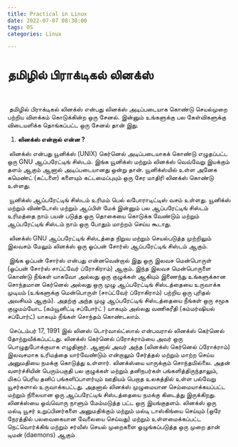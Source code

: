 ```yaml
---
title: Practical in Linux
date: 2022-07-07 08:30:00
tags: OS
categories: Linux

---
```




# தமிழில் பிராக்டிகல் லினக்ஸ் 

​		

​		தமிழில் பிராக்டிகல் லினக்ஸ் என்பது லினக்ஸ் அடிப்படையாக கொண்டு செயல்முறை பற்றிய விளக்கம் கொடுக்கின்ற ஒரு சேனல். இன்னும் உங்களுக்கு பல கேள்விகளுக்கு விடையளிக்க தொங்கப்பட்ட ஒரு சேனல் தான் இது.

1. **லினக்ஸ் என்றால் என்ன ?**

​			லினக்ஸ் என்பது யூனிக்ஸ் (UNIX) கெர்னெல் அடிப்படையாகக் கொண்டு எழுதப்பட்ட ஒரு GNU ஆப்பரேட்டிங் சிஸ்டம். இங்க யூனிக்ஸ் மற்றும் லினக்ஸ் வெவ்வேறு இயக்கும் தளம் ஆகும் ஆனால் அடிப்படையானது ஒன்று தான். யூனிக்ஸ்யில் உள்ள அனேக கமெண்ட் (கட்டளை) களையும் கட்டமைப்புயும் ஒரு சேர மாதிரி லினக்ஸ் கொண்டு உள்ளது. 

​			யூனிக்ஸ் ஆப்பரேட்டிங் சிஸ்டம் உரிமம் பெல் லபோராடிட்டிஸ் வசம் உள்ளது. யூனிக்ஸ் மற்றும் விண்டோஸ் மற்றும் ஆப்பிள் மேக் இன்னும் பல ஆப்பரேட்டிங் சிஸ்டம் உரிமத்தை நாம் பயன் படுத்த ஒரு தொகையை கொடுக்க வேண்டும் மற்றும் ஆப்பரேட்டிங் சிஸ்டம் நாம் ஒரு போதும் மாற்றம் செய்ய கூடாது. 

​			லினக்ஸ் GNU ஆப்பரேட்டிங் சிஸ்டத்தை நிறுவ மற்றும் செயல்படுத்த முற்றிலும் இலவசம் மேலும் லினக்ஸ் ஒரு ஓப்பன் சோர்ஸ் ஆப்பரேட்டிங் சிஸ்டம் ஆகும். 

​			இங்க ஓப்பன் சோர்ஸ் என்பது என்னவென்றால் இது ஒரு இலவச மென்பொருள் (ஓப்பன் சோர்ஸ் சாப்ட்வேர் ப்ரோகிராம்) ஆகும். இந்த இலவச மென்பொருளை கொண்டு நீங்கள் யாகவோ அல்லது ஒரு குழுக்கள் ஆகியும் இணைந்து உங்களுக்கான சொந்தமான கெர்னெல் அல்லது ஒரு முழு ஆப்பரேட்டிங் சிஸ்டத்தையை உருவாக்க முடியம் (உங்களுக்கு மென்பொருள் (சாப்ட்வேர் ப்ரோகிராம்) பற்றிய ஒரு புரிதல் அவசியம் ஆகும்). அதற்கு அந்த முழு ஆப்பரேட்டிங் சிஸ்டத்தையை நீங்கள் ஒரு சமூக குழுமம்யோட (கம்யூனிட்டி சப்போர்ட் ) யாகயும் அல்லது வணிகரீதி (கம்மர்ஷியல் சப்போர்ட்) யாகயும் நீங்கள் சொந்தம் கொண்டலாம். 

​			செப்டம்பர் 17, 1991 இல் லினஸ் டொர்வால்ட்ஸால் என்பவரால் லினக்ஸ் கெர்னெல் தோற்றுவீக்கப்பட்டது. லினக்ஸ் கெர்னெல் ப்ரோக்ராம்யை அவர் ஒரு பொழுதுபோக்குயாக எழுதினார். ஆனால் அவர் அந்த (லினக்ஸ் கெர்னெல் ப்ரோக்ராம்) இலவசமாக உரிமத்தை யார்வேண்டும் என்றாலும் சேர்த்தல் மற்றும் மாற்ற செய்ய அனுமதியை நமக்கு கொடுத்து உள்ளார். லினக்ஸ்யை யாருக்கும் சொந்தமில்லை. அதன் வளர்ச்சியின் பெரும்பகுதி பல குழுக்கள் மற்றும் தனிநபர்கள் பங்களித்திருந்தாலும், மிகப் பெரிய தனிப் பங்களிப்பாளர்யும் ஊதியம் பெறாத உலகத்தில் உள்ள பல்வேறு யூசர்களால் உருவாக்கபட்டது. அதனால் லினக்ஸ் முழுமையான செம்மையாக்கயப்பட்ட மற்றும் நிலையான ஒரு ஆப்பரேட்டிங் சிஸ்டத்தையை நமக்கு கிடைத்து இருக்கிறது. லினக்ஸ்யை ஒவ்வொரு நாளும் மேம்மடுத்த பட்ட ஒரு இயங்குதளம். லினக்ஸ் ஒரு மல்டி யூசர் உறுப்பினர்களை அனுமதிக்கும் மற்றும் மல்டி டாஸ்கிங்யை செய்யும் (ஒரே நேரத்தில் பலவைகையான வேலையை செய்வது) மற்றும் உள்ளமைக்கப்பட்ட நெட்வொர்க்கிங் மற்றும் சர்வீஸ் செயல் முறைகளை ஓழுங்கப்படுத்த ஒரு முறை தான் டிமன் (daemons) ஆகும் 


